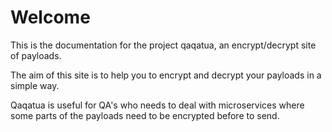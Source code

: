 # Welcome

This is the documentation for the project qaqatua, an encrypt/decrypt site of payloads.

The aim of this site is to help you to encrypt and decrypt your payloads in a simple way.

Qaqatua is useful for QA's who needs to deal with microservices where some parts of the payloads need to be encrypted before to send.

